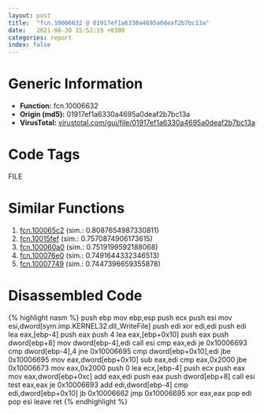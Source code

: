 ```yaml
---
layout: post
title:  "fcn.10006632 @ 01917ef1a6330a4695a0deaf2b7bc13a"
date:   2021-08-30 15:52:19 +0300
categories: report
index: false
---
```


# Generic Information
- **Function:** fcn.10006632
- **Origin (md5):** 01917ef1a6330a4695a0deaf2b7bc13a
- **VirusTotal:** [virustotal.com/gui/file/01917ef1a6330a4695a0deaf2b7bc13a][virustotal_ref]

# Code Tags
<span class="tag" id="FILE">FILE</span>


# Similar Functions

1. [fcn.100065c2][similar_1_ref] (sim.: 0.8087654987330811)
2. [fcn.10015fef][similar_2_ref] (sim.: 0.7570874906173615)
3. [fcn.100060a0][similar_3_ref] (sim.: 0.7519199592188068)
4. [fcn.100076e0][similar_4_ref] (sim.: 0.7491644332346513)
5. [fcn.10007749][similar_5_ref] (sim.: 0.7447396659355878)


# Disassembled Code

{% highlight nasm %}
push ebp
mov ebp,esp
push ecx
push esi
mov esi,dword[sym.imp.KERNEL32.dll_WriteFile]
push edi
xor edi,edi
push edi
lea eax,[ebp-4]
push eax
push 4
lea eax,[ebp+0x10]
push eax
push dword[ebp+8]
mov dword[ebp-4],edi
call esi
cmp eax,edi
je 0x10006693
cmp dword[ebp-4],4
jne 0x10006695
cmp dword[ebp+0x10],edi
jbe 0x10006695
mov eax,dword[ebp+0x10]
sub eax,edi
cmp eax,0x2000
jbe 0x10006673
mov eax,0x2000
push 0
lea ecx,[ebp-4]
push ecx
push eax
mov eax,dword[ebp+0xc]
add eax,edi
push eax
push dword[ebp+8]
call esi
test eax,eax
je 0x10006693
add edi,dword[ebp-4]
cmp edi,dword[ebp+0x10]
jb 0x10006662
jmp 0x10006695
xor eax,eax
pop edi
pop esi
leave 
ret 
{% endhighlight %}


[similar_1_ref]: /report/fcn.100065c2@01917ef1a6330a4695a0deaf2b7bc13a
[similar_2_ref]: /report/fcn.10015fef@e5d49e0823e602f2ee948ac39d32c1eb
[similar_3_ref]: /report/fcn.100060a0@01917ef1a6330a4695a0deaf2b7bc13a
[similar_4_ref]: /report/fcn.100076e0@481b545f5c18f2fce1caac67ddc419e8
[similar_5_ref]: /report/fcn.10007749@481b545f5c18f2fce1caac67ddc419e8
[virustotal_ref]: https://www.virustotal.com/gui/file/01917ef1a6330a4695a0deaf2b7bc13a